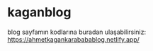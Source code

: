 # kaganblog

blog sayfamın kodlarına buradan ulaşabilirsiniz:
https://ahmetkagankarababablog.netlify.app/
